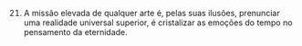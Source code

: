 ﻿21. A missão elevada de qualquer arte é, pelas suas ilusões, prenunciar uma realidade universal superior, é cristalizar as emoções do tempo no pensamento da eternidade.